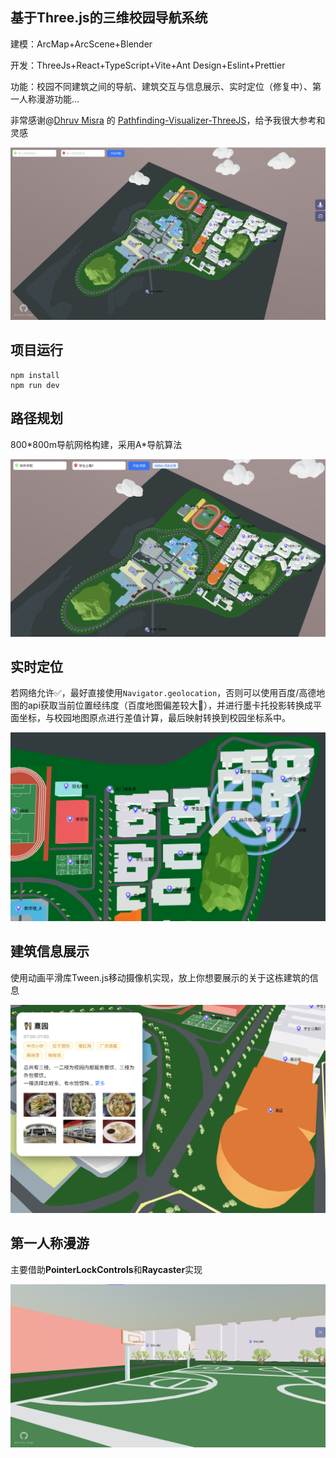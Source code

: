 ## 基于Three.js的三维校园导航系统

建模：ArcMap+ArcScene+Blender

开发：ThreeJs+React+TypeScript+Vite+Ant Design+Eslint+Prettier

功能：校园不同建筑之间的导航、建筑交互与信息展示、实时定位（修复中）、第一人称漫游功能...

非常感谢@[Dhruv Misra](https://github.com/dhruvmisra) 的 [Pathfinding-Visualizer-ThreeJS](https://github.com/dhruvmisra/Pathfinding-Visualizer-ThreeJS)，给予我很大参考和灵感

<img src="./readme_img/vertical-view.jpg" alt="vertical-view"  />

## 项目运行

```
npm install
npm run dev
```

## 路径规划

800*800m导航网格构建，采用A\*导航算法

<img src="./readme_img/route_find.jpg" alt="route_find"  />

## 实时定位

若网络允许✅，最好直接使用`Navigator.geolocation`，否则可以使用百度/高德地图的api获取当前位置经纬度（百度地图偏差较大😤），并进行墨卡托投影转换成平面坐标，与校园地图原点进行差值计算，最后映射转换到校园坐标系中。

![locating](./readme_img/locating.png)

## 建筑信息展示

使用动画平滑库Tween.js移动摄像机实现，放上你想要展示的关于这栋建筑的信息

![card](./readme_img/card.png)

## 第一人称漫游

主要借助**PointerLockControls**和**Raycaster**实现

![first-view](./readme_img/first-view.png)
